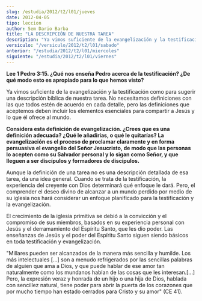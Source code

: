 ```yaml
---
slug: /estudia/2012/t2/l01/jueves
date: 2012-04-05
tipo: leccion
author: Sem Dario Barba
title: "LA DESCRIPCIÓN DE NUESTRA TAREA"
description: "Ya vimos suficiente de la evangelización y la testificación como para sugerir una descripción bíblica de nuestra tarea. No necesitamos definiciones con las que todos estén de acuerdo en cada detalle, pero las definiciones que aceptemos deben incluir los elementos esenciales para compartir a Jesús y lo que él ofrece al mundo."
versiculo: "/versiculo/2012/t2/l01/sabado"
anterior: "/estudia/2012/t2/l01/miercoles"
siguiente: "/estudia/2012/t2/l01/viernes"
---
```


**Lee 1 Pedro 3:15. ¿Qué nos enseña Pedro acerca de la testificación? ¿De qué modo esto es apropiado para lo que hemos visto?**

Ya vimos suficiente de la evangelización y la testificación como para sugerir una descripción bíblica de nuestra tarea. No necesitamos definiciones con las que todos estén de acuerdo en cada detalle, pero las definiciones que aceptemos deben incluir los elementos esenciales para compartir a Jesús y lo que él ofrece al mundo.

**Considera esta definición de evangelización. ¿Crees que es una definición adecuada? ¿Qué le añadirías, o qué le quitarías? La evangelización es el proceso de proclamar claramente y en forma persuasiva el evangelio del Señor Jesucristo, de modo que las personas lo acepten como su Salvador personal y lo sigan como Señor, y que lleguen a ser discípulos y formadores de discípulos.**

Aunque la definición de una tarea no es una descripción detallada de esa tarea, da una idea general. Cuando se trata de la testificación, la experiencia del creyente con Dios determinará qué enfoque le dará. Pero, el comprender el deseo divino de alcanzar a un mundo perdido por medio de su iglesia nos hará considerar un enfoque planificado para la testificación y la evangelización.

El crecimiento de la iglesia primitiva se debió a la convicción y el compromiso de sus miembros, basados en su experiencia personal con Jesús y el derramamiento del Espíritu Santo, que les dio poder. Las enseñanzas de Jesús y el poder del Espíritu Santo siguen siendo básicos en toda testificación y evangelización.

"Millares pueden ser alcanzados de la manera más sencilla y humilde. Los más intelectuales [...] son a menudo refrigerados por las sencillas palabras de alguien que ama a Dios, y que puede hablar de ese amor tan naturalmente como los mundanos hablan de las cosas que les interesan.[...] Pero, la expresión veraz y honrada de un hijo o una hija de Dios, hablada con sencillez natural, tiene poder para abrir la puerta de los corazones que por mucho tiempo han estado cerrados para Cristo y su amor" (CE 41).
